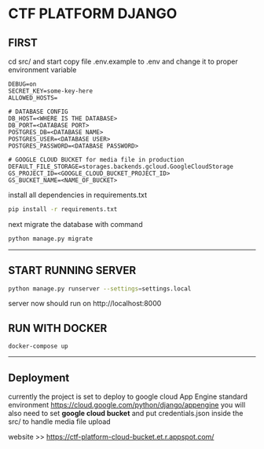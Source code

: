 # CTF PLATFORM DJANGO

## FIRST
cd src/ and
start copy file .env.example to .env and change it to proper environment variable
```
DEBUG=on
SECRET_KEY=some-key-here
ALLOWED_HOSTS=

# DATABASE CONFIG
DB_HOST=<WHERE IS THE DATABASE>
DB_PORT=<DATABASE PORT>
POSTGRES_DB=<DATABASE NAME>
POSTGRES_USER=<DATABASE USER>
POSTGRES_PASSWORD=<DATABASE PASSWORD>

# GOOGLE CLOUD BUCKET for media file in production
DEFAULT_FILE_STORAGE=storages.backends.gcloud.GoogleCloudStorage
GS_PROJECT_ID=<GOOGLE_CLOUD_BUCKET_PROJECT_ID>
GS_BUCKET_NAME=<NAME_OF_BUCKET>
```

install all dependencies in requirements.txt
``` bash
pip install -r requirements.txt
```

next migrate the database with command
``` bash
python manage.py migrate
```

***
## START RUNNING SERVER
``` bash
python manage.py runserver --settings=settings.local
```
server now should run on http://localhost:8000

## RUN WITH DOCKER
```
docker-compose up
```

***
## Deployment
currently the project is set to deploy to google cloud App Engine standard environment https://cloud.google.com/python/django/appengine
you will also need to set **google cloud bucket** and put credentials.json inside the src/ to handle media file upload

website >> https://ctf-platform-cloud-bucket.et.r.appspot.com/



